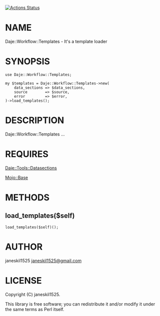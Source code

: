 [![Actions Status](https://github.com/janeskil1525/Daje-Workflow-Templates/actions/workflows/test.yml/badge.svg)](https://github.com/janeskil1525/Daje-Workflow-Templates/actions)
# NAME

Daje::Workflow::Templates - It's a template loader

# SYNOPSIS

    use Daje::Workflow::Templates;

    my $templates = Daje::Workflow::Templates->new(
        data_sections => $data_sections,
        source        => $source,
        error         => $error,
    )->load_templates();

# DESCRIPTION

Daje::Workflow::Templates ...

# REQUIRES

[Daje::Tools::Datasections](https://metacpan.org/pod/Daje%3A%3ATools%3A%3ADatasections) 

[Mojo::Base](https://metacpan.org/pod/Mojo%3A%3ABase) 

# METHODS

## load\_templates($self)

    load_templates($self)();

# AUTHOR

janeskil1525 <janeskil1525@gmail.com>

# LICENSE

Copyright (C) janeskil1525.

This library is free software; you can redistribute it and/or modify
it under the same terms as Perl itself.
